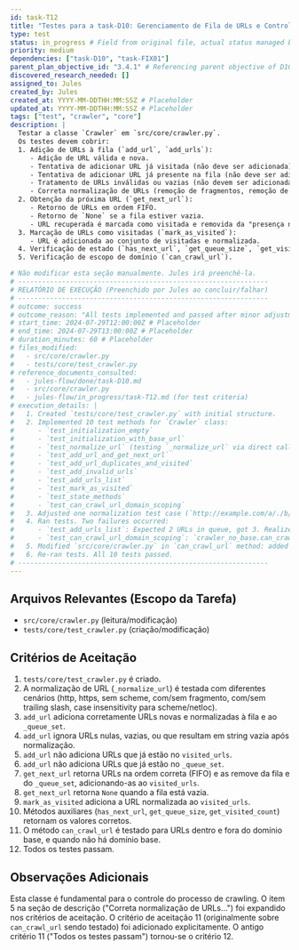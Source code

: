 ```yaml
---
id: task-T12
title: "Testes para a task-D10: Gerenciamento de Fila de URLs e Controle de Visitas"
type: test
status: in_progress # Field from original file, actual status managed by task-index.md
priority: medium
dependencies: ["task-D10", "task-FIX01"]
parent_plan_objective_id: "3.4.1" # Referencing parent objective of D10
discovered_research_needed: []
assigned_to: Jules
created_by: Jules
created_at: YYYY-MM-DDTHH:MM:SSZ # Placeholder
updated_at: YYYY-MM-DDTHH:MM:SSZ # Placeholder
tags: ["test", "crawler", "core"]
description: |
  Testar a classe `Crawler` em `src/core/crawler.py`.
  Os testes devem cobrir:
  1. Adição de URLs à fila (`add_url`, `add_urls`):
     - Adição de URL válida e nova.
     - Tentativa de adicionar URL já visitada (não deve ser adicionada).
     - Tentativa de adicionar URL já presente na fila (não deve ser adicionada).
     - Tratamento de URLs inválidas ou vazias (não devem ser adicionadas).
     - Correta normalização de URLs (remoção de fragmentos, remoção de trailing slashes, lowercase de scheme/netloc, adição de scheme https padrão).
  2. Obtenção da próxima URL (`get_next_url`):
     - Retorno de URLs em ordem FIFO.
     - Retorno de `None` se a fila estiver vazia.
     - URL recuperada é marcada como visitada e removida da "presença na fila" (`_queue_set`).
  3. Marcação de URLs como visitadas (`mark_as_visited`):
     - URL é adicionada ao conjunto de visitadas e normalizada.
  4. Verificação de estado (`has_next_url`, `get_queue_size`, `get_visited_count`).
  5. Verificação de escopo de domínio (`can_crawl_url`).

# Não modificar esta seção manualmente. Jules irá preenchê-la.
# ---------------------------------------------------------------
# RELATÓRIO DE EXECUÇÃO (Preenchido por Jules ao concluir/falhar)
# ---------------------------------------------------------------
# outcome: success
# outcome_reason: "All tests implemented and passed after minor adjustments to crawler.py and test expectations."
# start_time: 2024-07-29T12:00:00Z # Placeholder
# end_time: 2024-07-29T13:00:00Z # Placeholder
# duration_minutes: 60 # Placeholder
# files_modified:
#   - src/core/crawler.py
#   - tests/core/test_crawler.py
# reference_documents_consulted:
#   - jules-flow/done/task-D10.md
#   - src/core/crawler.py
#   - jules-flow/in_progress/task-T12.md (for test criteria)
# execution_details: |
#   1. Created `tests/core/test_crawler.py` with initial structure.
#   2. Implemented 10 test methods for `Crawler` class:
#      - `test_initialization_empty`
#      - `test_initialization_with_base_url`
#      - `test_normalize_url` (testing `_normalize_url` via direct calls for clarity)
#      - `test_add_url_and_get_next_url`
#      - `test_add_url_duplicates_and_visited`
#      - `test_add_invalid_urls`
#      - `test_add_urls_list`
#      - `test_mark_as_visited`
#      - `test_state_methods`
#      - `test_can_crawl_url_domain_scoping`
#   3. Adjusted one normalization test case (`http://example.com/a/./b/../c`) to reflect that `_normalize_url` does not currently simplify `.` or `..` path segments.
#   4. Ran tests. Two failures occurred:
#      - `test_add_urls_list`: Expected 2 URLs in queue, got 3. Realized that path casing is preserved by `_normalize_url` (e.g., `/p2` vs `/P2`), so 3 was correct. Updated test assertion.
#      - `test_can_crawl_url_domain_scoping`: `crawler_no_base.can_crawl_url("ftp://invalid.scheme.com")` returned `True` instead of expected `False`.
#   5. Modified `src/core/crawler.py` in `can_crawl_url` method: added a check at the beginning to return `False` if `_normalize_url(url)` results in an empty string (i.e., the URL is invalid by normalization standards), before checking if `base_url` is set. This makes `can_crawl_url` more robust for invalid schemes even without a base_url for scoping.
#   6. Re-ran tests. All 10 tests passed.
# ---------------------------------------------------------------
---
```


## Arquivos Relevantes (Escopo da Tarefa)
* `src/core/crawler.py` (leitura/modificação)
* `tests/core/test_crawler.py` (criação/modificação)

## Critérios de Aceitação
1.  `tests/core/test_crawler.py` é criado.
2.  A normalização de URL (`_normalize_url`) é testada com diferentes cenários (http, https, sem scheme, com/sem fragmento, com/sem trailing slash, case insensitivity para scheme/netloc).
3.  `add_url` adiciona corretamente URLs novas e normalizadas à fila e ao `_queue_set`.
4.  `add_url` ignora URLs nulas, vazias, ou que resultam em string vazia após normalização.
5.  `add_url` não adiciona URLs que já estão no `visited_urls`.
6.  `add_url` não adiciona URLs que já estão no `_queue_set`.
7.  `get_next_url` retorna URLs na ordem correta (FIFO) e as remove da fila e do `_queue_set`, adicionando-as ao `visited_urls`.
8.  `get_next_url` retorna `None` quando a fila está vazia.
9.  `mark_as_visited` adiciona a URL normalizada ao `visited_urls`.
10. Métodos auxiliares (`has_next_url`, `get_queue_size`, `get_visited_count`) retornam os valores corretos.
11. O método `can_crawl_url` é testado para URLs dentro e fora do domínio base, e quando não há domínio base.
12. Todos os testes passam.

## Observações Adicionais
Esta classe é fundamental para o controle do processo de crawling.
O item 5 na seção de descrição ("Correta normalização de URLs...") foi expandido nos critérios de aceitação.
O critério de aceitação 11 (originalmente sobre `can_crawl_url` sendo testado) foi adicionado explicitamente.
O antigo critério 11 ("Todos os testes passam") tornou-se o critério 12.
```
